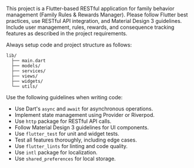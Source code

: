 <!-- Use this file to provide workspace-specific custom instructions to Copilot. For more details, visit https://code.visualstudio.com/docs/copilot/copilot-customization#_use-a-githubcopilotinstructionsmd-file -->

This project is a Flutter-based RESTful application for family behavior management (Family Rules & Rewards Manager). Please follow Flutter best practices, use RESTful API integration, and Material Design 3 guidelines. Include user management, rules, rewards, and consequence tracking features as described in the project requirements.

Always setup code and project structure as follows:

```plaintext
lib/
  ├── main.dart
  ├── models/
  ├── services/
  ├── views/
  ├── widgets/
  └── utils/
```

Use the following guidelines when writing code:

- Use Dart's `async` and `await` for asynchronous operations.
- Implement state management using Provider or Riverpod.
- Use `http` package for RESTful API calls.
- Follow Material Design 3 guidelines for UI components.
- Use `flutter_test` for unit and widget tests.
- Test all features thoroughly, including edge cases.
- Use `flutter_lints` for linting and code quality.
- Use `intl` package for localization.
- Use `shared_preferences` for local storage.
